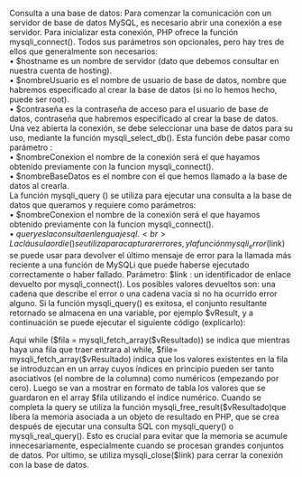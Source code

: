 Consulta a una base de datos: 
Para comenzar la comunicación con un servidor de base de datos MySQL, es necesario abrir una conexión a ese servidor. Para inicializar esta conexión, PHP ofrece la función  mysqli_connect().
Todos sus parámetros son opcionales, pero hay tres de ellos que generalmente son necesarios:
<br>
•	$hostname es un nombre de servidor (dato que debemos consultar en nuestra cuenta de hosting). <br>
•	$nombreUsuario es el nombre de usuario de base de datos, nombre que habremos especificado al crear la base de datos (si no lo hemos hecho, puede ser root). <br>
•	$contraseña es la contraseña de acceso para el usuario de base de datos, contraseña que habremos especificado al crear la base de datos. <br>
Una vez abierta la conexión, se debe seleccionar una base de datos para su uso, mediante la función  mysqli_select_db().
Esta función debe pasar como parámetro :
<br>
•	$nombreConexion el nombre de la conexión será el que hayamos obtenido previamente con la funcion mysqli_connect(). <br>
•	$nombreBaseDatos es el nombre con el que hemos llamado a la base de datos al crearla. <br>
La función mysqli_query () se utiliza para ejecutar una consulta a la base de datos que queramos y requiere como parámetros:
<br>
•	$nombreConexion el nombre de la conexión será el que hayamos obtenido previamente con la funcion mysqli_connect(). <br>
•	$query es la consulta en lenguaje sql. <br>
La cláusula or die() se utiliza para  capturar errores, y la función mysqli_error ($link) se puede usar para devolver el último mensaje de error para la llamada más reciente a una función de MySQLi que puede haberse ejecutado correctamente o haber fallado. Parámetro: $link : un identificador de enlace devuelto por mysqli_connect(). Los posibles valores devueltos son: una cadena que describe el error o una cadena vacía si no ha ocurrido error alguno.
Si la función mysqli_query() es exitosa, el conjunto resultante retornado se almacena en una variable, por ejemplo $vResult, y a continuación se puede ejecutar el siguiente código (explicarlo):

<?php 
while ($fila = mysqli_fetch_array($vResultado))  { 
?> 
<tr> 
<td><?php echo ($fila[0]); ?></td> 
<td><?php echo ($fila[1]); ?></td> 
<td><?php echo ($fila[2']); ?></td> 
</tr>   
<tr> 
<td colspan="5"> 
<?php 
} 
mysqli_free_result($vResultado); 
mysqli_close($link); 
?>
Aqui while ($fila = mysqli_fetch_array($vResultado))  se indica que mientras haya una fila que traer entrara al while, $file= mysqli_fetch_array($vResultado) indica que los valores existentes en la fila se introduzcan en un array cuyos índices en principio pueden ser tanto asociativos (el nombre de la columna) como numéricos (empezando por cero).  
Luego se van a mostrar en formato de tabla los valores que se guardaron en el array $fila utilizando el índice numérico. 
Cuando se completa la query se utiliza la función  mysqli_free_result($vResultado)que libera la memoria asociada a un objeto de resultado en PHP, que se crea después de ejecutar una consulta SQL con mysqli_query() o mysqli_real_query(). Esto es crucial para evitar que la memoria se acumule innecesariamente, especialmente cuando se procesan grandes conjuntos de datos. 
Por ultimo, se utiliza mysqli_close($link) para cerrar la conexión con la base de datos. 


